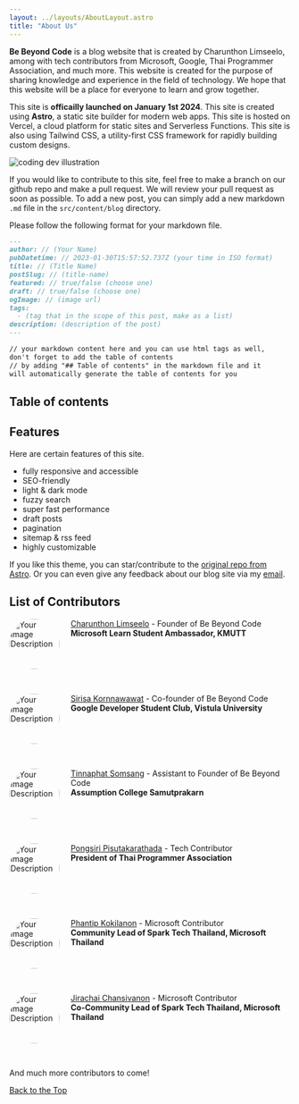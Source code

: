 ```yaml
---
layout: ../layouts/AboutLayout.astro
title: "About Us"
---
```


**Be Beyond Code** is a blog website that is created by Charunthon Limseelo, among with tech contributors from Microsoft, Google, Thai Programmer Association, and much more. This website is created for the purpose of sharing knowledge and experience in the field of technology. We hope that this website will be a place for everyone to learn and grow together.

This site is **officailly launched on January 1st 2024**. This site is created using **Astro**, a static site builder for modern web apps. This site is hosted on Vercel, a cloud platform for static sites and Serverless Functions. This site is also using Tailwind CSS, a utility-first CSS framework for rapidly building custom designs.

<div>
  <img src="/assets/dev.svg" class="sm:w-1/2 mx-auto" alt="coding dev illustration">
</div>

If you would like to contribute to this site, feel free to make a branch on our github repo and make a pull request. We will review your pull request as soon as possible. To add a new post, you can simply add a new markdown `.md` file in the `src/content/blog` directory.

Please follow the following format for your markdown file.

```markdown
---
author: // (Your Name)
pubDatetime: // 2023-01-30T15:57:52.737Z (your time in ISO format)
title: // (Title Name)
postSlug: // (title-name)
featured: // true/false (choose one)
draft: // true/false (choose one)
ogImage: // (image url)
tags:
  - (tag that in the scope of this post, make as a list)
description: (description of the post)
---

// your markdown content here and you can use html tags as well,
don't forget to add the table of contents
// by adding "## Table of contents" in the markdown file and it
will automatically generate the table of contents for you
```

## Table of contents

## Features

Here are certain features of this site.

- fully responsive and accessible
- SEO-friendly
- light & dark mode
- fuzzy search
- super fast performance
- draft posts
- pagination
- sitemap & rss feed
- highly customizable

If you like this theme, you can star/contribute to the [original repo from Astro](https://github.com/satnaing/astro-paper). Or you can even give any feedback about our blog site via my [email](mailto:boat.charunthon@gmail.com).

## List of Contributors

<div style="text-align: left; position: relative; min-height: 120px;">
 <img src="https://miro.medium.com/v2/resize:fill:176:176/1*YbkpVjCY3u-jW1Fx_0od2A.png" alt="Your Image Description" style="float: left; width: 90px; height: 90px; border-radius: 50%; margin-right: 20px;">
 <div style="transform: translateY(0%);">

[Charunthon Limseelo](https://boatchrnthn.vercel.app) - Founder of Be Beyond Code </br>**Microsoft Learn Student Ambassador, KMUTT**

 </div>
</div>

<div style="text-align: left; position: relative; min-height: 120px;">
 <img src="https://scontent.fbkk22-4.fna.fbcdn.net/v/t1.6435-9/117777235_981095785651723_179791315469117962_n.jpg?_nc_cat=109&ccb=1-7&_nc_sid=7a1959&_nc_eui2=AeGI-sHaqHWICRX1xoHNO9Y-_B3zvN4Pvwj8HfO83g-_CKVrgJ3hOG6FWpvxugki4zpzb06GNWdWQ0Y3IBhV19hu&_nc_ohc=OgSV949qx9QAX-EMfSO&_nc_ht=scontent.fbkk22-4.fna&oh=00_AfBu3uaU4KiAbZPNcj-CCDx9TZc-jJRtaVsBBRj_7Kf5mQ&oe=6600D6DC" alt="Your Image Description" style="float: left; width: 90px; height: 90px; border-radius: 50%; margin-right: 20px;">
 <div style="transform: translateY(0%);">

[Sirisa Kornnawawat](https://www.linkedin.com/in/sirisa-kornnawawat-593914231/) - Co-founder of Be Beyond Code </br> **Google Developer Student Club, Vistula University**

 </div>
</div>

<div style="text-align: left; position: relative; min-height: 120px;">
 <img src="https://miro.medium.com/v2/resize:fit:2400/1*HoCCYO9u9cmeSEEC3W0Ahw.png" alt="Your Image Description" style="float: left; width: 90px; height: 90px; border-radius: 50%; margin-right: 20px;">
 <div style="transform: translateY(0%);">

[Tinnaphat Somsang](https://tinarskii.com/) - Assistant to Founder of Be Beyond Code </br> **Assumption College Samutprakarn**

 </div>
</div>

<div style="text-align: left; position: relative; min-height: 120px;">
 <img src="https://media.licdn.com/dms/image/C5603AQFKMUfD3J2xYQ/profile-displayphoto-shrink_400_400/0/1619894030466?e=2147483647&v=beta&t=QIFJtvmk0-Blod6vBZvgMs4CMXaUJ2HK2yXsCn4t3zA" alt="Your Image Description" style="float: left; width: 90px; height: 90px; border-radius: 50%; margin-right: 20px;">
 <div style="transform: translateY(0%);">

[Pongsiri Pisutakarathada](https://www.linkedin.com/in/savepong/) - Tech Contributor</br>**President of Thai Programmer Association**

 </div>
</div>

<div style="text-align: left; position: relative; min-height: 120px;">
 <img src="https://miro.medium.com/v2/resize:fit:2400/1*SHug2uRYIlcyuNtq_k5srg.jpeg" alt="Your Image Description" style="float: left; width: 90px; height: 90px; border-radius: 50%; margin-right: 20px;">
 <div style="transform: translateY(0%);">

[Phantip Kokilanon](https://www.linkedin.com/in/phantipk/) - Microsoft Contributor</br>**Community Lead of Spark Tech Thailand, Microsoft Thailand**

 </div>
</div>

<div style="text-align: left; position: relative; min-height: 120px;">
 <img src="https://media.licdn.com/dms/image/C5603AQGfX1D_IKLg3g/profile-displayphoto-shrink_800_800/0/1634462079923?e=2147483647&v=beta&t=zmVDaYyrGSlTZjmzVvD1XV3wIYMFKkAwB-aItmyR89Y" alt="Your Image Description" style="float: left; width: 90px; height: 90px; border-radius: 50%; margin-right: 20px;">
 <div style="transform: translateY(0%);">

[Jirachai Chansivanon](https://www.linkedin.com/in/jirachai-c/) - Microsoft Contributor</br>**Co-Community Lead of Spark Tech Thailand, Microsoft Thailand**

 </div>
</div>

And much more contributors to come!

[Back to the Top](#top)
